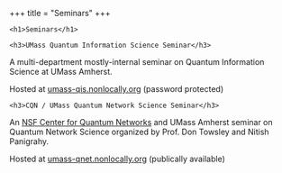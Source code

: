 +++
title = "Seminars"
+++

~~~
<h1>Seminars</h1>
~~~

~~~
<h3>UMass Quantum Information Science Seminar</h3>
~~~

A multi-department mostly-internal seminar on Quantum Information Science at UMass Amherst.

Hosted at [umass-qis.nonlocally.org](https://umass-qis.nonlocally.org) (password protected)

~~~
<h3>CQN / UMass Quantum Network Science Seminar</h3>
~~~

An [NSF Center for Quantum Networks](https://cqn-erc.org/) and UMass Amherst seminar on Quantum Network Science organized by Prof. Don Towsley and Nitish Panigrahy.

Hosted at [umass-qnet.nonlocally.org](https://umass-qnet.nonlocally.org) (publically available)